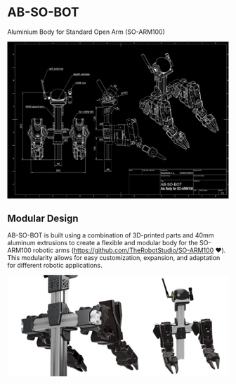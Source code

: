 # AB-SO-BOT

Aluminium Body for Standard Open Arm (SO-ARM100)

![AB-SO-BOT Drawing](images/AB-SO-DARK.png)

## Modular Design

AB-SO-BOT is built using a combination of 3D-printed parts and 40mm aluminum extrusions to create a flexible and modular body for the SO-ARM100 robotic arms (https://github.com/TheRobotStudio/SO-ARM100 ❤️). This modularity allows for easy customization, expansion, and adaptation for different robotic applications.

![AB-SO-BOT Back](images/AB-SO-banner.png)
